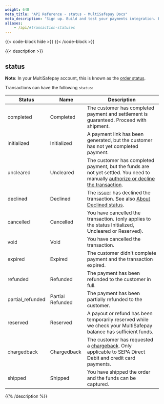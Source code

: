 ```yaml
---
weight: 640
meta_title: "API Reference - status - MultiSafepay Docs"
meta_description: "Sign up. Build and test your payments integration. Explore our products and services. Use our API Reference, SDKs, and wrappers. Get support."
aliases:
    - /api/#transaction-statuses
---
```

{{< code-block hide >}}
{{< /code-block >}}

{{< description >}}
## status

**Note:** In your MultiSafepay account, this is known as the [order status](/api/multisafepay-statuses/).

Transactions can have the following `status`:

| Status   | Name   | Description     |
|----|----|---------|
| completed        | Completed        | The customer has completed payment and settlement is guaranteed. Proceed with shipment.      |
| initialized      | Initialized      | A payment link has been generated, but the customer has not yet completed payment.                         |
| uncleared        | Uncleared        | The customer has completed payment, but the funds are not yet settled. You need to manually [authorize or decline the transaction](/faq/finance/evaluating-uncleared-card-transactions/).                |
| declined         | Declined         | The [issuer](/getting-started/glossary/#issuer) has declined the transaction. See also [About Declined status](/payments/methods/credit-and-debit-cards/user-guide/declined-status/).  |
| cancelled        | Cancelled        | You have cancelled the transaction. (only applies to the status Initialized, Uncleared or Reserved). 
| void             | Void             | You have cancelled the transaction.                 |
| expired          | Expired          | The customer didn't complete payment and the transaction expired. |
| refunded         | Refunded         | The payment has been refunded to the customer in full.                                             |
| partial_refunded | Partial Refunded | The payment has been partially refunded to the customer.                                             |
| reserved         | Reserved         | A payout or refund has been temporarily reserved while we check your MultiSafepay balance has sufficient funds. |
| chargedback      | Chargedback      | The customer has requested a [chargeback](/payments/chargebacks/). Only applicable to SEPA Direct Debit and credit card payments. |
| shipped          | Shipped          | You have shipped the order and the funds can be captured. |


{{% /description %}}
